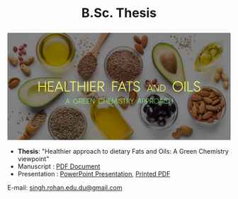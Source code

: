 # <p align="center">B.Sc. Thesis</p>
###
<p align="center">
    <img src="cover.png" />
</p>

* **Thesis**: "Healthier approach to dietary Fats and Oils: A Green Chemistry viewpoint"
* Manuscript : [PDF Document](Article%20-%20Healthier%20approach%20to%20dietary%20Fats.pdf)
* Presentation : [PowerPoint Presentation](Presentation%20-%20Healthier%20approach%20to%20dietary%20Fats.pptx), [Printed PDF](Presentation%20Print%20-%20Healthier%20approach%20to%20dietary%20Fats.pdf)

E-mail: singh.rohan.edu.du@gmail.com
